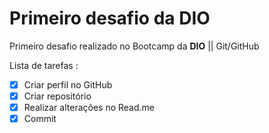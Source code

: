 # Primeiro desafio da DIO 

Primeiro desafio realizado no Bootcamp da **DIO** || Git/GitHub

Lista de tarefas :

- [x] Criar perfil no GitHub
- [x] Criar repositório 
- [x] Realizar alterações no Read.me
- [x] Commit
